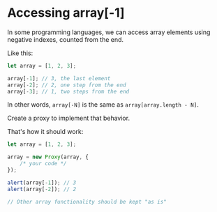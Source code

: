 # Accessing array[-1]

In some programming languages, we can access array elements using negative indexes, counted from the end.

Like this:

```js
let array = [1, 2, 3];

array[-1]; // 3, the last element
array[-2]; // 2, one step from the end
array[-3]; // 1, two steps from the end
```

In other words, `array[-N]` is the same as `array[array.length - N]`.

Create a proxy to implement that behavior.

That's how it should work:

```js
let array = [1, 2, 3];

array = new Proxy(array, {
    /* your code */
});

alert(array[-1]); // 3
alert(array[-2]); // 2

// Other array functionality should be kept "as is"
```
